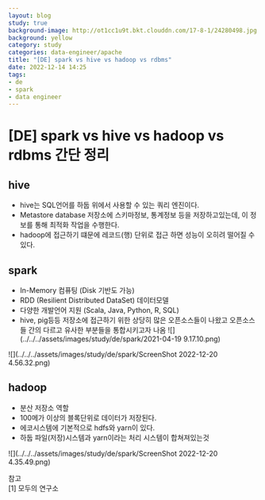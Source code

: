 ```yaml
---
layout: blog
study: true
background-image: http://ot1cc1u9t.bkt.clouddn.com/17-8-1/24280498.jpg
background: yellow
category: study
categories: data-engineer/apache
title: "[DE] spark vs hive vs hadoop vs rdbms"
date: 2022-12-14 14:25
tags:
- de
- spark
- data engineer
---
```


# [DE] spark vs hive vs hadoop vs rdbms 간단 정리

## hive
- hive는 SQL언어를 하둡 위에서 사용할 수 있는 쿼리 엔진이다.
- Metastore database 저장소에 스키마정보, 통계정보 등을 저장하고있는데, 이 정보를 통해 최적화 작업을 수행한다.
- hadoop에 접근하기 떄문에 레코드(행) 단위로 접근 하면 성능이 오히려 떨어질 수 있다.

## spark
- In-Memory 컴퓨팅 (Disk 기반도 가능)
- RDD (Resilient Distributed DataSet) 데이터모델
- 다양한 개발언어 지원 (Scala, Java, Python, R, SQL)
- hive, pig등등 저장소에 접근하기 위한 상당히 많은 오픈소스들이 나왔고 오픈소스들 간의 다르고 유사한 부분들을 통합시키고자 나옴
![](../../../assets/images/study/de/spark/2021-04-19 9.17.10.png)  

![](../../../assets/images/study/de/spark/ScreenShot 2022-12-20 4.56.32.png)  


## hadoop
- 분산 저장소 역할
- 100메가 이상의 블록단위로 데이터가 저장된다.
- 에코시스템에 기본적으로 hdfs와 yarn이 있다.
- 하둡 파일(저장)시스템과 yarn이라는 처리 시스템이 합쳐져있는것

![](../../../assets/images/study/de/spark/ScreenShot 2022-12-20 4.35.49.png)

  
  


참고   
[1] 모두의 연구소   